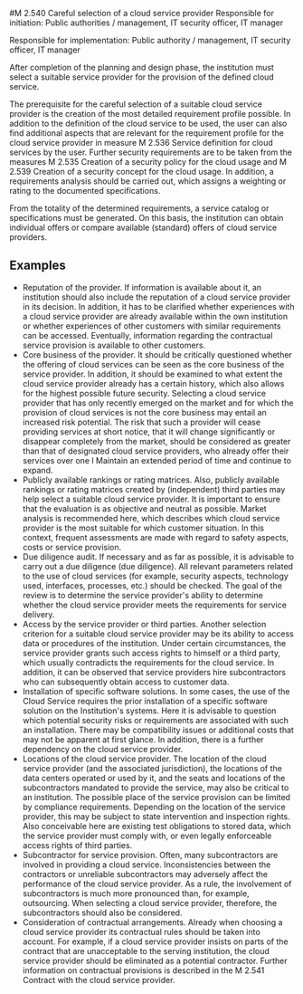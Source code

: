 #M 2.540 Careful selection of a cloud service provider
Responsible for initiation: Public authorities / management, IT security officer, IT manager

Responsible for implementation: Public authority / management, IT security officer, IT manager

After completion of the planning and design phase, the institution must select a suitable service provider for the provision of the defined cloud service.

The prerequisite for the careful selection of a suitable cloud service provider is the creation of the most detailed requirement profile possible. In addition to the definition of the cloud service to be used, the user can also find additional aspects that are relevant for the requirement profile for the cloud service provider in measure M 2.536 Service definition for cloud services by the user. Further security requirements are to be taken from the measures M 2.535 Creation of a security policy for the cloud usage and M 2.539 Creation of a security concept for the cloud usage. In addition, a requirements analysis should be carried out, which assigns a weighting or rating to the documented specifications.

From the totality of the determined requirements, a service catalog or specifications must be generated. On this basis, the institution can obtain individual offers or compare available (standard) offers of cloud service providers.



## Examples 
* Reputation of the provider. If information is available about it, an institution should also include the reputation of a cloud service provider in its decision. In addition, it has to be clarified whether experiences with a cloud service provider are already available within the own institution or whether experiences of other customers with similar requirements can be accessed. Eventually, information regarding the contractual service provision is available to other customers.
* Core business of the provider. It should be critically questioned whether the offering of cloud services can be seen as the core business of the service provider. In addition, it should be examined to what extent the cloud service provider already has a certain history, which also allows for the highest possible future security. Selecting a cloud service provider that has only recently emerged on the market and for which the provision of cloud services is not the core business may entail an increased risk potential. The risk that such a provider will cease providing services at short notice, that it will change significantly or disappear completely from the market, should be considered as greater than that of designated cloud service providers, who already offer their services over one l Maintain an extended period of time and continue to expand.
* Publicly available rankings or rating matrices. Also, publicly available rankings or rating matrices created by (independent) third parties may help select a suitable cloud service provider. It is important to ensure that the evaluation is as objective and neutral as possible. Market analysis is recommended here, which describes which cloud service provider is the most suitable for which customer situation. In this context, frequent assessments are made with regard to safety aspects, costs or service provision.
* Due diligence audit. If necessary and as far as possible, it is advisable to carry out a due diligence (due diligence). All relevant parameters related to the use of cloud services (for example, security aspects, technology used, interfaces, processes, etc.) should be checked. The goal of the review is to determine the service provider's ability to determine whether the cloud service provider meets the requirements for service delivery.
* Access by the service provider or third parties. Another selection criterion for a suitable cloud service provider may be its ability to access data or procedures of the institution. Under certain circumstances, the service provider grants such access rights to himself or a third party, which usually contradicts the requirements for the cloud service. In addition, it can be observed that service providers hire subcontractors who can subsequently obtain access to customer data.
* Installation of specific software solutions. In some cases, the use of the Cloud Service requires the prior installation of a specific software solution on the Institution's systems. Here it is advisable to question which potential security risks or requirements are associated with such an installation. There may be compatibility issues or additional costs that may not be apparent at first glance. In addition, there is a further dependency on the cloud service provider.
* Locations of the cloud service provider. The location of the cloud service provider (and the associated jurisdiction), the locations of the data centers operated or used by it, and the seats and locations of the subcontractors mandated to provide the service, may also be critical to an institution. The possible place of the service provision can be limited by compliance requirements. Depending on the location of the service provider, this may be subject to state intervention and inspection rights. Also conceivable here are existing test obligations to stored data, which the service provider must comply with, or even legally enforceable access rights of third parties.
* Subcontractor for service provision. Often, many subcontractors are involved in providing a cloud service. Inconsistencies between the contractors or unreliable subcontractors may adversely affect the performance of the cloud service provider. As a rule, the involvement of subcontractors is much more pronounced than, for example, outsourcing. When selecting a cloud service provider, therefore, the subcontractors should also be considered.
* Consideration of contractual arrangements. Already when choosing a cloud service provider its contractual rules should be taken into account. For example, if a cloud service provider insists on parts of the contract that are unacceptable to the serving institution, the cloud service provider should be eliminated as a potential contractor. Further information on contractual provisions is described in the M 2.541 Contract with the cloud service provider.




